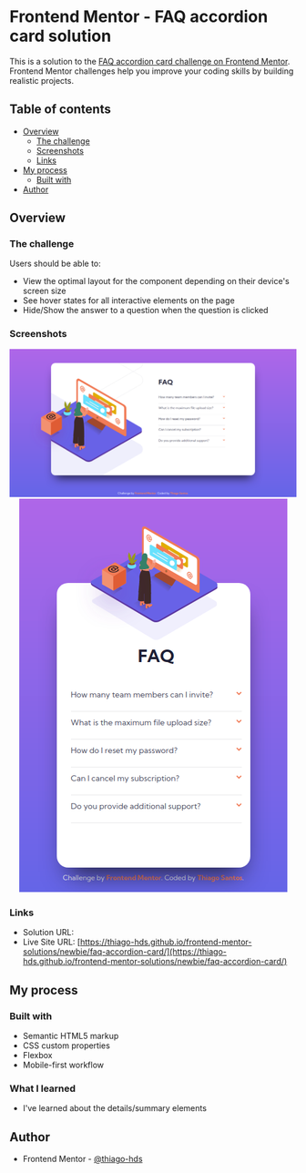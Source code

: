 # Frontend Mentor - FAQ accordion card solution

This is a solution to the [FAQ accordion card challenge on Frontend Mentor](https://www.frontendmentor.io/challenges/faq-accordion-card-XlyjD0Oam). Frontend Mentor challenges help you improve your coding skills by building realistic projects.

## Table of contents

-   [Overview](#overview)
    -   [The challenge](#the-challenge)
    -   [Screenshots](#screenshots)
    -   [Links](#links)
-   [My process](#my-process)
    -   [Built with](#built-with)
-   [Author](#author)

## Overview

### The challenge

Users should be able to:

-   View the optimal layout for the component depending on their device's screen size
-   See hover states for all interactive elements on the page
-   Hide/Show the answer to a question when the question is clicked

### Screenshots

<p align="center">
  <img src="./screenshots/screenshot1.png">
  <img src="./screenshots/screenshot2.png">
</p>

### Links

-   Solution URL: []()
-   Live Site URL: [https://thiago-hds.github.io/frontend-mentor-solutions/newbie/faq-accordion-card/](https://thiago-hds.github.io/frontend-mentor-solutions/newbie/faq-accordion-card/)

## My process

### Built with

-   Semantic HTML5 markup
-   CSS custom properties
-   Flexbox
-   Mobile-first workflow

### What I learned

-   I've learned about the details/summary elements

## Author

-   Frontend Mentor - [@thiago-hds](https://www.frontendmentor.io/profile/thiago-hds)
